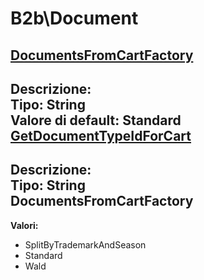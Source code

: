 # B2b\Document
[DocumentsFromCartFactory](#documentsfromcartfactory)	 
----
**Descrizione:** 	 
**Tipo:** String	 
**Valore di default:** Standard	 
[GetDocumentTypeIdForCart](#getdocumenttypeidforcart)	 
----
**Descrizione:** 	 
**Tipo:** String	 
DocumentsFromCartFactory 
-----

**Valori:**
* SplitByTrademarkAndSeason
* Standard
* Wald

